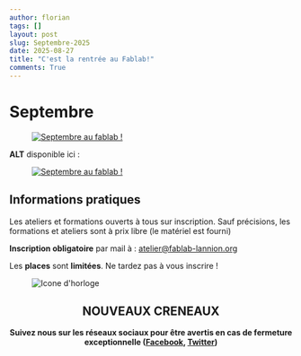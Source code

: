 ```yaml
---
author: florian
tags: []
layout: post
slug: Septembre-2025
date: 2025-08-27
title: "C'est la rentrée au Fablab!"
comments: True
---
```

Septembre
========
<figure>
	<a href="{{ site.static_url }}/septembre2025.png"><img src="{{ site.static_url }}/septembre2025.png" alt="Septembre au fablab !"></a>
</figure>

**ALT** disponible ici :
<figure>
	<a href="{{ site.static_url }}/septembre2025.pdf"><img src="{{ site.static_url }}/septembre2025.pdf" alt="Septembre au fablab !"></a>
</figure>

Informations pratiques
--------
Les ateliers et formations ouverts à tous sur inscription. Sauf précisions, les formations et ateliers sont à prix libre (le matériel est fourni)

**Inscription obligatoire** par mail à : 
atelier@fablab-lannion.org

Les **places** sont **limitées**. Ne tardez pas à vous inscrire !


<figure>
<img src="{{ site.static_url }}/icone-horloge.png" alt="Icone d'horloge" />
</figure> 
<div align="center">
<h2>NOUVEAUX CRENEAUX</h2>

<p><b>Suivez nous sur les réseaux sociaux pour être avertis en cas de fermeture exceptionnelle (<a href="https://www.facebook.com/fablablannion">Facebook</a>, <a href="https://twitter.com/notifications">Twitter</a>)</b></p>
</div>


